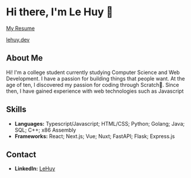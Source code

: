 # Hi there, I'm Le Huy 👋
[My Resume](https://lehuy.dev/lehuy_hoang_resume.pdf)

[lehuy.dev](https://lehuy.dev/)

## About Me
Hi! I'm a college student currently studying Computer Science and Web Development. I have a passion for building things that people want.
At the age of ten, I discovered my passion for coding through Scratch💖. Since then, I have gained experience with web technologies such as Javascript

## Skills
- **Languages:**  Typescript/Javascript; HTML/CSS; Python; Golang; Java; SQL; C++; x86 Assembly
- **Frameworks:** React; Next.js; Vue; Nuxt; FastAPI; Flask; Express.js

## Contact
- **LinkedIn:** [LeHuy](https://www.linkedin.com/in/lehuyh/)
